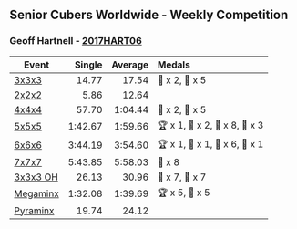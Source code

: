 ## Senior Cubers Worldwide - Weekly Competition
### Geoff Hartnell - [2017HART06](https://www.worldcubeassociation.org/persons/2017HART06)

| Event | Single | Average | Medals |
| -- | --: | --: | :-- |
| [3x3x3](geoff_hartnell/333.md) | 14.77 | 17.54 | 🥈 x 2, 🥉 x 5 |
| [2x2x2](geoff_hartnell/222.md) | 5.86 | 12.64 |  |
| [4x4x4](geoff_hartnell/444.md) | 57.70 | 1:04.44 | 🥈 x 2, 🥉 x 5 |
| [5x5x5](geoff_hartnell/555.md) | 1:42.67 | 1:59.66 | 🏆 x 1, 🥇 x 2, 🥈 x 8, 🥉 x 3 |
| [6x6x6](geoff_hartnell/666.md) | 3:44.19 | 3:54.60 | 🏆 x 1, 🥇 x 1, 🥈 x 6, 🥉 x 1 |
| [7x7x7](geoff_hartnell/777.md) | 5:43.85 | 5:58.03 | 🥈 x 8 |
| [3x3x3 OH](geoff_hartnell/333oh.md) | 26.13 | 30.96 | 🥈 x 7, 🥉 x 7 |
| [Megaminx](geoff_hartnell/minx.md) | 1:32.08 | 1:39.69 | 🏆 x 5, 🥇 x 5 |
| [Pyraminx](geoff_hartnell/pyram.md) | 19.74 | 24.12 |  |

<!-- Global site tag (gtag.js) - Google Analytics -->
<script async src="https://www.googletagmanager.com/gtag/js?id=UA-86348435-3"></script>
<script>window.dataLayer = window.dataLayer || []; function gtag() {dataLayer.push(arguments);} gtag('js', new Date()); gtag('config', 'UA-86348435-3');</script>
